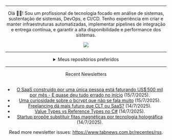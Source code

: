 <div align="center">
<hr>
<p>Olá 👋🏾! Sou um profissional de tecnologia focado em análise de sistemas, sustentação de sistemas, DevOps, e CI/CD. Tenho experiência em criar e manter infraestruturas automatizadas, implementar pipelines de integração e entrega contínua, e garantir a alta disponibilidade e performance dos sistemas.</p>
  <img src="https://media.giphy.com/media/yAGIvCiwPJn5C/giphy.gif">
<hr>
  <details>
  <summary>Meus repositórios preferidos</summary>
  <br />
  Alguns dos meus melhores repositórios:
  <br />
<br />
  <ul><li><a href=https://github.com/commitgeist/aluratube target="_blank" rel="noopener noreferrer">commitgeist/aluratube</a> (<b>0</b> ✨ and <b>0</b> 🍴): Aluratube - Desenvolvido durante a imersão React da Alura no final de 2022</li><li><a href=https://github.com/commitgeist/nlw-ia target="_blank" rel="noopener noreferrer">commitgeist/nlw-ia</a> (<b>0</b> ✨ and <b>0</b> 🍴): Projeto desenvolvido durante a NLW IA - Usando a API da OPENAI</li><li><a href=https://github.com/commitgeist/nlw-journey-ia target="_blank" rel="noopener noreferrer">commitgeist/nlw-journey-ia</a> (<b>0</b> ✨ and <b>0</b> 🍴): NLW IA - Agent de viagens usando python + langchain + GPT</li>
<li>More coming soon :).</li>
</ul>
  </details>
  <hr/>
    <summary>Recent Newsletters</summary>
  <br />
  <ul>
    <li><a href=https://www.tabnews.com.br/BenitPinoshetPy/o-saas-construido-por-uma-unica-pessoa-esta-faturando-us-500-mil-por-mes-e-quase-deu-tudo-errado-no-inicio target="_blank" rel="noopener noreferrer">O SaaS construído por uma única pessoa está faturando US$ 500 mil por mês - E quase deu tudo errado no início</a> (15/7/2025).</li><li><a href=https://www.tabnews.com.br/gabolera/uma-curiosidade-sobre-o-bcrypt-que-nao-se-fala-muito target="_blank" rel="noopener noreferrer">Uma curiosidade sobre o bcrypt que não se fala muito</a> (15/7/2025).</li><li><a href=https://www.tabnews.com.br/GuilhermeHenrique/freelancing-da-mais-futuro-que-clt-ou-saas target="_blank" rel="noopener noreferrer">Freelancing dá mais futuro que CLT ou SaaS?</a> (14/7/2025).</li><li><a href=https://www.tabnews.com.br/DevPunkDaSilva/value-types-vs-reference-types target="_blank" rel="noopener noreferrer">Value Types vs Reference Types no C#</a> (14/7/2025).</li><li><a href=https://www.tabnews.com.br/NewsletterOficial/startup-propoe-substituir-fitas-magneticas-por-tecnologia-holografica target="_blank" rel="noopener noreferrer">Startup propõe substituir fitas magnéticas por tecnologia holográfica</a> (14/7/2025).</li>
  </ul>
<p>Read more newsletter issues: <a href="https://www.tabnews.com.br/recentes/rss">https://www.tabnews.com.br/recentes/rss</a>.</p>
  </details>
